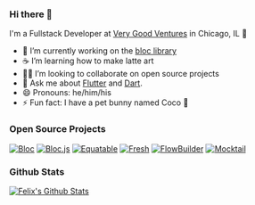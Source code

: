 ### Hi there 👋

I'm a Fullstack Developer at [Very Good Ventures](https://verygood.ventures) in Chicago, IL 🌆

- 🔭 I’m currently working on the [bloc library](https://bloclibrary.dev)
- ☕ I’m learning how to make latte art
- 🧑‍💻 I’m looking to collaborate on open source projects
- 💬 Ask me about [Flutter](https://flutter.dev) and [Dart](https://dart.dev).
- 😄 Pronouns: he/him/his
- ⚡ Fun fact: I have a pet bunny named Coco 🐰

### Open Source Projects

[![Bloc](https://github-readme-stats.vercel.app/api/pin/?username=felangel&repo=bloc)](https://github.com/felangel/bloc)
[![Bloc.js](https://github-readme-stats.vercel.app/api/pin/?username=felangel&repo=bloc.js)](https://github.com/felangel/bloc.js)
[![Equatable](https://github-readme-stats.vercel.app/api/pin/?username=felangel&repo=equatable)](https://github.com/felangel/equatable)
[![Fresh](https://github-readme-stats.vercel.app/api/pin/?username=felangel&repo=fresh)](https://github.com/felangel/fresh)
[![FlowBuilder](https://github-readme-stats.vercel.app/api/pin/?username=felangel&repo=flow_builder)](https://github.com/felangel/flow_builder)
[![Mocktail](https://github-readme-stats.vercel.app/api/pin/?username=felangel&repo=mocktail)](https://github.com/felangel/mocktail)

### Github Stats

[![Felix's Github Stats](https://github-readme-stats.vercel.app/api?username=felangel&count_private=true&theme=default&show_icons=true)](https://github.com/felangel)
